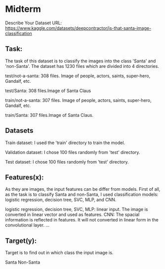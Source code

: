 # Midterm
Describe Your Dataset
URL: https://www.kaggle.com/datasets/deepcontractor/is-that-santa-image-classification

## Task:

The task of this dataset is to classify the images into the class 'Santa' and 'non-Santa'. The dataset has 1230 files which are divided into 4 directories.

test/not-a-santa: 308 files. Image of people, actors, saints, super-hero, Gandalf, etc.

test/Santa: 308 files.Image of Santa Claus

train/not-a-santa: 307 files. Image of people, actors, saints, super-hero, Gandalf, etc.

train/Santa: 307 files.Image of Santa Claus.

## Datasets

Train dataset: I used the 'train' directory to train the model.

Validation dataset: I chose 100 files randomly from 'test' directory.

Test dataset: I chose 100 files randomly from 'test' directory.

## Features(x):

As they are images, the input features can be differ from models. First of all, as the task is to classify Santa and non-Santa, I used classification models: logistic regression, decision tree, SVC, MLP, and CNN.

logistic regression, decision tree, SVC, MLP: linear input. The image is converted in linear vector and used as features.
CNN: The spacial information is reflected in features. It will not converted in linear form in the convolutional layer.
...

## Target(y):

Target is to find out in which class the input image is.

Santa
Non-Santa
